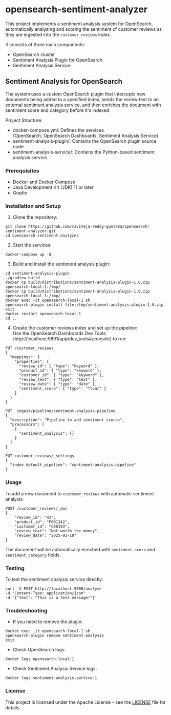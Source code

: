 # opensearch-sentiment-analyzer

This project implements a sentiment analysis system for OpenSearch, automatically analyzing and scoring the sentiment of customer reviews as they are ingested into the `customer_reviews` index. 

It consists of three main components:
- OpenSearch cluster
- Sentiment Analysis Plugin for OpenSearch
- Sentiment Analysis Service

## Sentiment Analysis for OpenSearch

The system uses a custom OpenSearch plugin that intercepts new documents being added to a specified index, sends the review text to an external sentiment analysis service, and then enriches the document with sentiment score and category before it's indexed.

Project Structure:
- docker-compose.yml: Defines the services \
(OpenSearch, OpenSearch Dashboards, Sentiment Analysis Service)
- sentiment-analysis-plugin/: Contains the OpenSearch plugin source code
- sentiment-analysis-service/: Contains the Python-based sentiment analysis service

### Prerequisites

- Docker and Docker Compose
- Java Development Kit (JDK) 11 or later
- Gradle

### Installation and Setup

1. Clone the repository:
```
git clone https://github.com/raviteja-reddy-guntaka/opensearch-sentiment-analyzer.git
cd opensearch-sentiment-analyzer
```
2. Start the services:
```
docker-compose up -d
```
3. Build and install the sentiment analysis plugin:
```
cd sentiment-analysis-plugin
./gradlew build
docker cp build/distributions/sentiment-analysis-plugin-1.0.zip opensearch-local-1:/tmp/
docker cp build/distributions/sentiment-analysis-plugin-1.0.zip opensearch-local-1:/tmp/
docker exec -it opensearch-local-1 sh
opensearch-plugin install file:/tmp/sentiment-analysis-plugin-1.0.zip
exit
docker restart opensearch-local-1
cd ..
```
4. Create the customer reviews index and set up the pipeline:\
Use the OpenSearch Dashboards Dev Tools (http://localhost:5601/app/dev_tools#/console) to run:
```
PUT /customer_reviews
{
  "mappings": {
    "properties": {
      "review_id": { "type": "keyword" },
      "product_id": { "type": "keyword" },
      "customer_id": { "type": "keyword" },
      "review_text": { "type": "text" },
      "review_date": { "type": "date" },
      "sentiment_score": { "type": "float" }
    }
  }
}

PUT _ingest/pipeline/sentiment-analysis-pipeline
{
  "description": "Pipeline to add sentiment scores",
  "processors": [
    {
      "sentiment_analysis": {}
    }
  ]
}

PUT customer_reviews/_settings
{
  "index.default_pipeline": "sentiment-analysis-pipeline"
}
```
### Usage

To add a new document to `customer_reviews` with automatic sentiment analysis:
```
POST /customer_reviews/_doc
{
    "review_id": "43",
    "product_id": "P001242",
    "customer_id": "C00193",
    "review_text": "Not worth the money",
    "review_date": "2025-01-10"
}
```

The document will be automatically enriched with `sentiment_score` and `sentiment_category` fields.

### Testing

To test the sentiment analysis service directly:
```
curl -X POST http://localhost:5000/analyze
-H "Content-Type: application/json"
-d '{"text": "This is a test message!"}'
```

### Troubleshooting

- If you need to remove the plugin:
```
docker exec -it opensearch-local-1 sh
opensearch-plugin remove sentiment-analysis
exit
```
- Check OpenSearch logs:
```
docker logs opensearch-local-1
```
- Check Sentiment Analysis Service logs:
```
docker logs sentiment-analysis-service-1
```

### License

This project is licensed under the Apache License - see the [LICENSE](LICENSE) file for details.